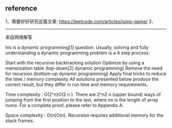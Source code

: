 






## reference 
1、需要好好研究这篇文章: https://leetcode.com/articles/jump-game/
2、

----
来自网络解答

his is a dynamic programming[1] question. Usually, solving and fully understanding a dynamic programming problem is a 4 step process:

Start with the recursive backtracking solution
Optimize by using a memoization table (top-down[2] dynamic programming)
Remove the need for recursion (bottom-up dynamic programming)
Apply final tricks to reduce the time / memory complexity
All solutions presented below produce the correct result, but they differ in run time and memory requirements.


Time complexity : O(2^n)O(2 
n
 ). There are 2^n2 
n
  (upper bound) ways of jumping from the first position to the last, where nn is the length of array nums. For a complete proof, please refer to Appendix A.

Space complexity : O(n)O(n). Recursion requires additional memory for the stack frames.